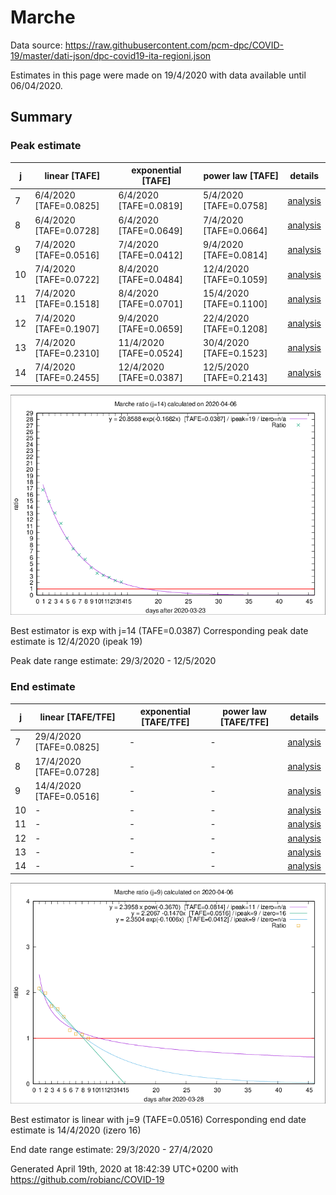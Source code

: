 # Marche


Data source: https://raw.githubusercontent.com/pcm-dpc/COVID-19/master/dati-json/dpc-covid19-ita-regioni.json

Estimates in this page were made on 19/4/2020 with data available until 06/04/2020.


## Summary 

### Peak estimate 
|j|linear [TAFE]|exponential [TAFE]|power law [TAFE]|details|
|---|----|-----------|---------|-------|
|7|6/4/2020 [TAFE=0.0825]|6/4/2020 [TAFE=0.0819]|5/4/2020 [TAFE=0.0758]|[analysis](COVID-19_marche_j7_2020-04-06.md)|
|8|6/4/2020 [TAFE=0.0728]|6/4/2020 [TAFE=0.0649]|7/4/2020 [TAFE=0.0664]|[analysis](COVID-19_marche_j8_2020-04-06.md)|
|9|7/4/2020 [TAFE=0.0516]|7/4/2020 [TAFE=0.0412]|9/4/2020 [TAFE=0.0814]|[analysis](COVID-19_marche_j9_2020-04-06.md)|
|10|7/4/2020 [TAFE=0.0722]|8/4/2020 [TAFE=0.0484]|12/4/2020 [TAFE=0.1059]|[analysis](COVID-19_marche_j10_2020-04-06.md)|
|11|7/4/2020 [TAFE=0.1518]|8/4/2020 [TAFE=0.0701]|15/4/2020 [TAFE=0.1100]|[analysis](COVID-19_marche_j11_2020-04-06.md)|
|12|7/4/2020 [TAFE=0.1907]|9/4/2020 [TAFE=0.0659]|22/4/2020 [TAFE=0.1208]|[analysis](COVID-19_marche_j12_2020-04-06.md)|
|13|7/4/2020 [TAFE=0.2310]|11/4/2020 [TAFE=0.0524]|30/4/2020 [TAFE=0.1523]|[analysis](COVID-19_marche_j13_2020-04-06.md)|
|14|7/4/2020 [TAFE=0.2455]|12/4/2020 [TAFE=0.0387]|12/5/2020 [TAFE=0.2143]|[analysis](COVID-19_marche_j14_2020-04-06.md)|

![best peak estimate](COVID-19_marche_j14_2020-04-06.png)

Best estimator is exp with j=14 (TAFE=0.0387)
Corresponding peak date estimate is 12/4/2020 (ipeak 19)


Peak date range estimate: 29/3/2020 - 12/5/2020

### End estimate 
|j|linear [TAFE/TFE]|exponential [TAFE/TFE]|power law [TAFE/TFE]|details|
|---|----|-----------|---------|-------|
|7|29/4/2020 [TAFE=0.0825]|-|-|[analysis](COVID-19_marche_j7_2020-04-06.md)|
|8|17/4/2020 [TAFE=0.0728]|-|-|[analysis](COVID-19_marche_j8_2020-04-06.md)|
|9|14/4/2020 [TAFE=0.0516]|-|-|[analysis](COVID-19_marche_j9_2020-04-06.md)|
|10|-|-|-|[analysis](COVID-19_marche_j10_2020-04-06.md)|
|11|-|-|-|[analysis](COVID-19_marche_j11_2020-04-06.md)|
|12|-|-|-|[analysis](COVID-19_marche_j12_2020-04-06.md)|
|13|-|-|-|[analysis](COVID-19_marche_j13_2020-04-06.md)|
|14|-|-|-|[analysis](COVID-19_marche_j14_2020-04-06.md)|

![best zero estimate](COVID-19_marche_j9_2020-04-06.png)

Best estimator is linear with j=9 (TAFE=0.0516)
Corresponding end date estimate is 14/4/2020 (izero 16)


End date range estimate: 29/3/2020 - 27/4/2020

Generated April 19th, 2020 at 18:42:39 UTC+0200 with https://github.com/robianc/COVID-19
